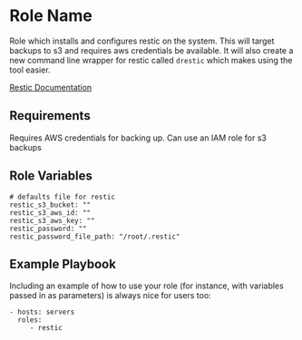 Role Name
=========

Role which installs and configures restic on the system.  This will target backups
to s3 and requires aws credentials be available.  It will also create a new command line wrapper
for restic called `drestic` which makes using the tool easier.

[Restic Documentation](https://restic.readthedocs.io)

Requirements
------------

Requires AWS credentials for backing up.  Can use an IAM role for s3 backups

Role Variables
--------------

    # defaults file for restic
    restic_s3_bucket: ""
    restic_s3_aws_id: ""
    restic_s3_aws_key: ""
    restic_password: ""
    restic_password_file_path: "/root/.restic"


Example Playbook
----------------

Including an example of how to use your role (for instance, with variables passed in as parameters) is always nice for users too:

    - hosts: servers
      roles:
         - restic

